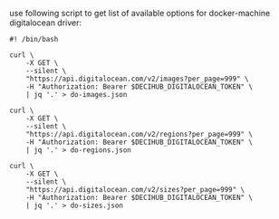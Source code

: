 use following script to get list of available options for docker-machine digitalocean driver:

```shell
#! /bin/bash

curl \
    -X GET \
    --silent \
    "https://api.digitalocean.com/v2/images?per_page=999" \
    -H "Authorization: Bearer $DECIHUB_DIGITALOCEAN_TOKEN" \
    | jq '.' > do-images.json

curl \
    -X GET \
    --silent \
    "https://api.digitalocean.com/v2/regions?per_page=999" \
    -H "Authorization: Bearer $DECIHUB_DIGITALOCEAN_TOKEN" \
    | jq '.' > do-regions.json

curl \
    -X GET \
    --silent \
    "https://api.digitalocean.com/v2/sizes?per_page=999" \
    -H "Authorization: Bearer $DECIHUB_DIGITALOCEAN_TOKEN" \
    | jq '.' > do-sizes.json
```
